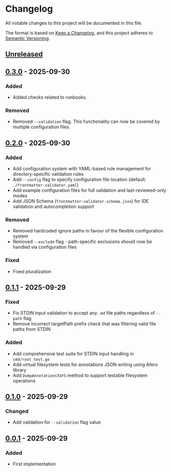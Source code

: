 # Changelog

All notable changes to this project will be documented in this file.

The format is based on [Keep a Changelog](https://keepachangelog.com/en/1.0.0/),
and this project adheres to [Semantic Versioning](https://semver.org/spec/v2.0.0.html).



## [Unreleased]

## [0.3.0] - 2025-09-30

### Added

- Added checks related to runbooks.

### Removed

- Removed `--validation` flag. This functionality can now be covered by multiple configuration files.

## [0.2.0] - 2025-09-30

### Added

- Add configuration system with YAML-based rule management for directory-specific validation rules
- Add `--config` flag to specify configuration file location (default: `./frontmatter-validator.yaml`)
- Add example configuration files for full validation and last-reviewed-only modes
- Add JSON Schema (`frontmatter-validator.schema.json`) for IDE validation and autocompletion support

### Removed

- Removed hardcoded ignore paths in favour of the flexible configuration system
- Removed `--exclude` flag - path-specific exclusions should now be handled via configuration files

### Fixed

- Fixed pluralization

## [0.1.1] - 2025-09-29

### Fixed

- Fix STDIN input validation to accept any `.md` file paths regardless of `--path` flag
- Remove incorrect targetPath prefix check that was filtering valid file paths from STDIN

### Added

- Add comprehensive test suite for STDIN input handling in `cmd/root_test.go`
- Add virtual filesystem tests for annotations JSON writing using Afero library
- Add `DumpAnnotationsToFS` method to support testable filesystem operations

## [0.1.0] - 2025-09-29

### Changed

- Add validation for `--validation` flag value

## [0.0.1] - 2025-09-29

### Added

- First implementation

[Unreleased]: https://github.com/giantswarm/frontmatter-validator/compare/v0.3.0...HEAD
[0.3.0]: https://github.com/giantswarm/frontmatter-validator/compare/v0.2.0...v0.3.0
[0.2.0]: https://github.com/giantswarm/frontmatter-validator/compare/v0.1.1...v0.2.0
[0.1.1]: https://github.com/giantswarm/frontmatter-validator/compare/v0.1.0...v0.1.1
[0.1.0]: https://github.com/giantswarm/frontmatter-validator/compare/v0.0.1...v0.1.0
[0.0.1]: https://github.com/giantswarm/frontmatter-validator/releases/tag/v0.0.1
